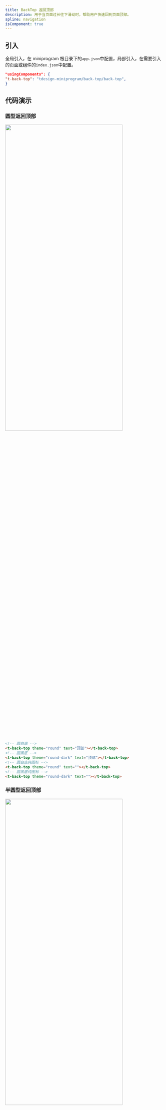 ```yaml
---
title: BackTop 返回顶部
description: 用于当页面过长往下滑动时，帮助用户快速回到页面顶部。
spline: navigation
isComponent: true
---
```


## 引入

全局引入，在 miniprogram 根目录下的`app.json`中配置，局部引入，在需要引入的页面或组件的`index.json`中配置。

```json
"usingComponents": {
"t-back-top": "tdesign-miniprogram/back-top/back-top",
}
```

## 代码演示

### 圆型返回顶部

<img src="https://tdesign.gtimg.com/miniprogram/readme/backtop-1.png" width="375px" height="50%">

```html
<!-- 圆白底 -->
<t-back-top theme="round" text="顶部"></t-back-top>
<!-- 圆黑底 -->
<t-back-top theme="round-dark" text="顶部"></t-back-top>
<!-- 圆白底纯图标 -->
<t-back-top theme="round" text=""></t-back-top>
<!-- 圆黑底纯图标 -->
<t-back-top theme="round-dark" text=""></t-back-top>
```

### 半圆型返回顶部

<img src="https://tdesign.gtimg.com/miniprogram/readme/backtop-2.png" width="375px" height="50%">

```html
<!-- 半圆白底 -->
<t-back-top theme="half-round" text="顶部"></t-back-top>
<!-- 半圆黑底 -->
<t-back-top theme="half-round-dark" text="顶部"></t-back-top>
```

## API

### BackTop Props

| 名称             | 类型          | 默认值    | 说明                                                                                                    | 必传 |
| ---------------- | ------------- | --------- | ------------------------------------------------------------------------------------------------------- | ---- |
| external-classes | Array         | -         | 组件类名，分别用于设置外层元素、图标、文本内容等元素类名。`['t-class', 't-class-icon', 't-class-text']` | N    |
| fixed            | Boolean       | true      | 是否绝对定位固定到屏幕右下方                                                                            | N    |
| icon             | String / Slot | 'backtop' | 图标                                                                                                    | N    |
| text             | String        | ''        | 文案                                                                                                    | N    |
| theme            | String        | round     | 预设的样式类型。可选项：round/half-round/round-dark/half-round-dark                                     | N    |

### BackTop Events

| 名称   | 参数 | 描述     |
| ------ | ---- | -------- |
| to-top | -    | 点击触发 |
